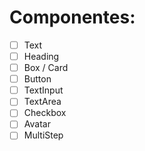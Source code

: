 # Componentes:

- [ ] Text
- [ ] Heading
- [ ] Box / Card
- [ ] Button
- [ ] TextInput
- [ ] TextArea
- [ ] Checkbox
- [ ] Avatar
- [ ] MultiStep
